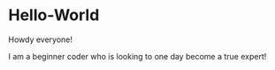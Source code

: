 # Hello-World

Howdy everyone!

I am a beginner coder who is looking to one day become a true expert!
